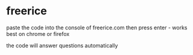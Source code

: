 # freerice

paste the code into the console of freerice.com then press enter - works best on chrome or firefox 


the code will answer questions automatically
